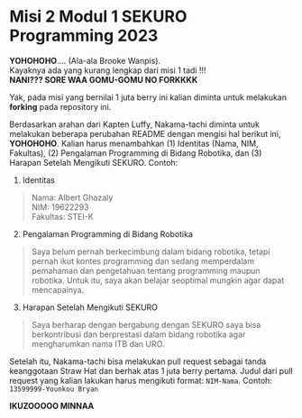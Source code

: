# Misi 2 Modul 1 SEKURO Programming 2023
**YOHOHOHO**.... (Ala-ala Brooke Wanpis). <br>
Kayaknya ada yang kurang lengkap dari misi 1 tadi !!! <br>
**NANI??? SORE WAA GOMU-GOMU NO FORKKKK** <br>

Yak, pada misi yang bernilai 1 juta berry ini kalian diminta untuk melakukan **forking** pada repository ini.

Berdasarkan arahan dari Kapten Luffy, Nakama-tachi diminta untuk melakukan beberapa perubahan README dengan mengisi hal berikut ini, **YOHOHOHO**. Kalian harus menambahkan (1) Identitas (Nama, NIM, Fakultas), (2) Pengalaman Programming di Bidang Robotika, dan (3) Harapan Setelah Mengikuti SEKURO. Contoh:
1. Identitas
  > Nama: Albert Ghazaly <br>
   NIM: 19622293 <br>
  Fakultas: STEI-K
  
2. Pengalaman Programming di Bidang Robotika<br>
  > Saya belum pernah berkecimbung dalam bidang robotika, tetapi pernah ikut kontes programming dan sedang memperdalam pemahaman dan pengetahuan tentang programming maupun robotika. Untuk itu, saya akan belajar seoptimal mungkin agar dapat mencapainya.
 
3. Harapan Setelah Mengikuti SEKURO<br>
  > Saya berharap dengan bergabung dengan SEKURO saya bisa berkontribusi dan berprestasi dalam bidang robotika agar mengharumkan nama ITB dan URO.  
  > 
Setelah itu, Nakama-tachi bisa melakukan pull request sebagai tanda keanggotaan Straw Hat dan berhak atas 1 juta berry pertama. Judul dari pull request yang kalian lakukan harus mengikuti format: `NIM-Nama`. Contoh: `13599999-Younkou Bryan`

**IKUZOOOOO MINNAA**
